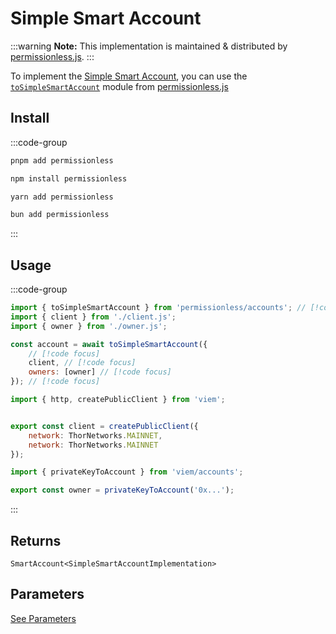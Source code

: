 # Simple Smart Account

:::warning
**Note:** This implementation is maintained & distributed by [permissionless.js](https://docs.pimlico.io/permissionless).
:::

To implement the [Simple Smart Account](https://github.com/eth-infinitism/account-abstraction/blob/develop/contracts/samples/SimpleAccount.sol), you can use the [`toSimpleSmartAccount`](https://docs.pimlico.io/permissionless/reference/accounts/toSimpleSmartAccount) module from [permissionless.js](https://docs.pimlico.io/permissionless/)

## Install

:::code-group

```bash [pnpm]
pnpm add permissionless
```

```bash [npm]
npm install permissionless
```

```bash [yarn]
yarn add permissionless
```

```bash [bun]
bun add permissionless
```

:::

## Usage

:::code-group

```js twoslash [example.ts]
import { toSimpleSmartAccount } from 'permissionless/accounts'; // [!code focus]
import { client } from './client.js';
import { owner } from './owner.js';

const account = await toSimpleSmartAccount({
    // [!code focus]
    client, // [!code focus]
    owners: [owner] // [!code focus]
}); // [!code focus]
```

```js twoslash [client.ts] filename="config.ts"
import { http, createPublicClient } from 'viem';


export const client = createPublicClient({
    network: ThorNetworks.MAINNET,
    network: ThorNetworks.MAINNET
});
```

```js twoslash [owner.ts (Private Key)] filename="owner.ts"
import { privateKeyToAccount } from 'viem/accounts';

export const owner = privateKeyToAccount('0x...');
```

:::

## Returns

`SmartAccount<SimpleSmartAccountImplementation>`

## Parameters

[See Parameters](https://docs.pimlico.io/permissionless/reference/accounts/toSimpleSmartAccount#parameters)
